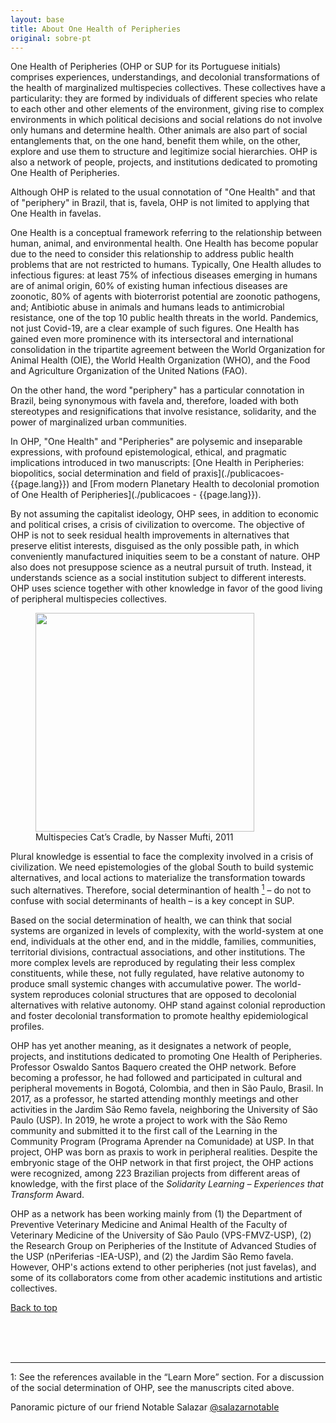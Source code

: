 ```yaml
---
layout: base
title: About One Health of Peripheries
original: sobre-pt
---
```


One Health of Peripheries (OHP or SUP for its Portuguese initials) comprises experiences, understandings, and decolonial transformations of the health of marginalized multispecies collectives. These collectives have a particularity: they are formed by individuals of different species who relate to each other and other elements of the environment, giving rise to complex environments in which political decisions and social relations do not involve only humans and determine health. Other animals are also part of social entanglements that, on the one hand, benefit them while, on the other, explore and use them to structure and legitimize social hierarchies. OHP is also a network of people, projects, and institutions dedicated to promoting One Health of Peripheries.

Although OHP is related to the usual connotation of "One Health" and that of "periphery" in Brazil, that is, favela, OHP is not limited to applying that One Health in favelas.

One Health is a conceptual framework referring to the relationship between human, animal, and environmental health. One Health has become popular due to the need to consider this relationship to address public health problems that are not restricted to humans. Typically, One Health alludes to infectious figures: at least 75% of infectious diseases emerging in humans are of animal origin, 60% of existing human infectious diseases are zoonotic, 80% of agents with bioterrorist potential are zoonotic pathogens, and; Antibiotic abuse in animals and humans leads to antimicrobial resistance, one of the top 10 public health threats in the world. Pandemics, not just Covid-19, are a clear example of such figures. One Health has gained even more prominence with its intersectoral and international consolidation in the tripartite agreement between the World Organization for Animal Health (OIE), the World Health Organization (WHO), and the Food and Agriculture Organization of the United Nations (FAO).

On the other hand, the word "periphery" has a particular connotation in Brazil, being synonymous with favela and, therefore, loaded with both stereotypes and resignifications that involve resistance, solidarity, and the power of marginalized urban communities.

In OHP, "One Health" and "Peripheries" are polysemic and inseparable expressions, with profound epistemological, ethical, and pragmatic implications introduced in two manuscripts: [One Health in Peripheries: biopolitics, social determination and field of praxis](./publicacoes- {{page.lang}}) and [From modern Planetary Health to decolonial promotion of One Health of Peripheries](./publicacoes - {{page.lang}}).

By not assuming the capitalist ideology, OHP sees, in addition to economic and political crises, a crisis of civilization to overcome. The objective of OHP is not to seek residual health improvements in alternatives that preserve elitist interests, disguised as the only possible path, in which conveniently manufactured iniquities seem to be a constant of nature. OHP also does not presuppose science as a neutral pursuit of truth. Instead, it understands science as a social institution subject to different interests. OHP uses science together with other knowledge in favor of the good living of peripheral multispecies collectives.

<figure>
<img class="fig" src="{{root}}/assets/sobre/cat-craddle.jpg" width=350 height=auto >
<figcaption>Multispecies Cat’s Cradle, by Nasser Mufti, 2011</figcaption>
</figure>


Plural knowledge is essential to face the complexity involved in a crisis of civilization. We need epistemologies of the global South to build systemic alternatives, and local actions to materialize the transformation towards such alternatives. Therefore, social determinantion of health [<sup>1</sup>](#um) – do not to confuse with social determinants of health – is a key concept in SUP.

Based on the social determination of health, we can think that social systems are organized in levels of complexity, with the world-system at one end, individuals at the other end, and in the middle, families, communities, territorial divisions, contractual associations, and other institutions. The more complex levels are reproduced by regulating their less complex constituents, while these, not fully regulated, have relative autonomy to produce small systemic changes with accumulative power. The world-system reproduces colonial structures that are opposed to decolonial alternatives with relative autonomy. OHP stand against colonial reproduction and foster decolonial transformation to promote healthy epidemiological profiles.

OHP has yet another meaning, as it designates a network of people, projects, and institutions dedicated to promoting One Health of Peripheries. Professor Oswaldo Santos Baquero created the OHP network. Before becoming a professor, he had followed and participated in cultural and peripheral movements in Bogotá, Colombia, and then in São Paulo, Brasil. In 2017, as a professor, he started attending monthly meetings and other activities in the Jardim São Remo favela, neighboring the University of São Paulo (USP). In 2019, he wrote a project to work with the São Remo community and submitted it to the first call of the Learning in the Community Program (Programa Aprender na Comunidade) at USP.  In that project, OHP was born as praxis to work in peripheral realities. Despite the embryonic stage of the OHP network in that first project, the OHP actions were recognized,  among 223 Brazilian projects from different areas of knowledge, with the first place of the *Solidarity Learning – Experiences that Transform* Award.

OHP as a network has been working mainly from (1) the Department of Preventive Veterinary Medicine and Animal Health of the Faculty of Veterinary Medicine of the University of São Paulo (VPS-FMVZ-USP), (2) the Research Group on Peripheries of the Institute of Advanced Studies of the USP (nPeriferias -IEA-USP), and (2) the Jardim São Remo favela. However, OHP's actions extend to other peripheries (not just favelas), and some of its collaborators come from other academic institutions and artistic collectives.
<br>

[Back to top](#top)

<br>
<br>
<br>

---

<a name="um">1</a>: See the references available in the “Learn More” section. For a discussion of the social determination of OHP, see the manuscripts cited above.

Panoramic picture of our friend Notable Salazar [@salazarnotable](https://www.instagram.com/salazarnotable/)

